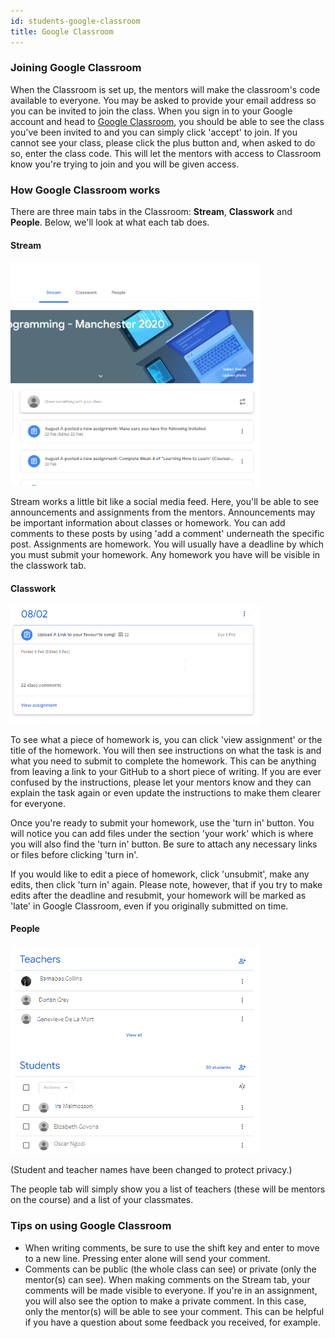 ```yaml
---
id: students-google-classroom
title: Google Classroom
---
```


### Joining Google Classroom

When the Classroom is set up, the mentors will make the classroom's code available to everyone. You may be asked to provide your email address so you can be invited to join the class. When you sign in to your Google account and head to [Google Classroom](https://classroom.google.com), you should be able to see the class you've been invited to and you can simply click 'accept' to join. If you cannot see your class, please click the plus button and, when asked to do so, enter the class code. This will let the mentors with access to Classroom know you're trying to join and you will be given access.

### How Google Classroom works

There are three main tabs in the Classroom: **Stream**, **Classwork** and **People**. Below, we'll look at what each tab does.

#### Stream

<img src="../../assets/students/streamtab.png" alt="stream view of google classroom" width=400px/>

Stream works a little bit like a social media feed. Here, you'll be able to see announcements and assignments from the mentors. Announcements may be important information about classes or homework. You can add comments to these posts by using 'add a comment' underneath the specific post. Assignments are homework. You will usually have a deadline by which you must submit your homework. Any homework you have will be visible in the classwork tab.

#### Classwork

<img src="../../assets/students/classworktab.png" alt="an example of an assignment" width=400px/>

To see what a piece of homework is, you can click 'view assignment' or the title of the homework. You will then see instructions on what the task is and what you need to submit to complete the homework. This can be anything from leaving a link to your GitHub to a short piece of writing. If you are ever confused by the instructions, please let your mentors know and they can explain the task again or even update the instructions to make them clearer for everyone.

Once you're ready to submit your homework, use the 'turn in' button. You will notice you can add files under the section 'your work' which is where you will also find the 'turn in' button. Be sure to attach any necessary links or files before clicking 'turn in'.

If you would like to edit a piece of homework, click 'unsubmit', make any edits, then click 'turn in' again. Please note, however, that if you try to make edits after the deadline and resubmit, your homework will be marked as 'late' in Google Classroom, even if you originally submitted on time.

#### People

<img src="../../assets/students/peopletab.png" alt="an example of an assignment" width=400px/>
    
(Student and teacher names have been changed to protect privacy.)

The people tab will simply show you a list of teachers (these will be mentors on the course) and a list of your classmates.

### Tips on using Google Classroom

- When writing comments, be sure to use the shift key and enter to move to a new line. Pressing enter alone will send your comment.
- Comments can be public (the whole class can see) or private (only the mentor(s) can see). When making comments on the Stream tab, your comments will be made visible to everyone. If you're in an assignment, you will also see the option to make a private comment. In this case, only the mentor(s) will be able to see your comment. This can be helpful if you have a question about some feedback you received, for example.
